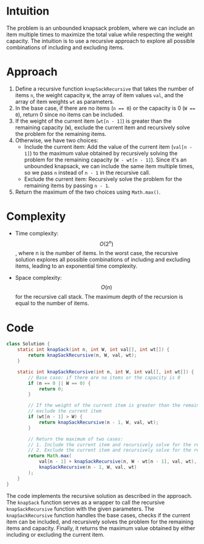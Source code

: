 # Intuition
The problem is an unbounded knapsack problem, where we can include an item multiple times to maximize the total value while respecting the weight capacity. The intuition is to use a recursive approach to explore all possible combinations of including and excluding items.

# Approach
1. Define a recursive function `knapSackRecursive` that takes the number of items `n`, the weight capacity `W`, the array of item values `val`, and the array of item weights `wt` as parameters.
2. In the base case, if there are no items (`n == 0`) or the capacity is 0 (`W == 0`), return 0 since no items can be included.
3. If the weight of the current item (`wt[n - 1]`) is greater than the remaining capacity (`W`), exclude the current item and recursively solve the problem for the remaining items.
4. Otherwise, we have two choices:
   - Include the current item: Add the value of the current item (`val[n - 1]`) to the maximum value obtained by recursively solving the problem for the remaining capacity (`W - wt[n - 1]`). Since it's an unbounded knapsack, we can include the same item multiple times, so we pass `n` instead of `n - 1` in the recursive call.
   - Exclude the current item: Recursively solve the problem for the remaining items by passing `n - 1`.
5. Return the maximum of the two choices using `Math.max()`.

# Complexity
- Time complexity:
$$O(2^n)$$, where n is the number of items. In the worst case, the recursive solution explores all possible combinations of including and excluding items, leading to an exponential time complexity.

- Space complexity:
$$O(n)$$ for the recursive call stack. The maximum depth of the recursion is equal to the number of items.

# Code
```java
class Solution {
    static int knapSack(int n, int W, int val[], int wt[]) {
        return knapSackRecursive(n, W, val, wt);
    }

    static int knapSackRecursive(int n, int W, int val[], int wt[]) {
        // Base case: if there are no items or the capacity is 0
        if (n == 0 || W == 0) {
            return 0;
        }

        // If the weight of the current item is greater than the remaining capacity,
        // exclude the current item
        if (wt[n - 1] > W) {
            return knapSackRecursive(n - 1, W, val, wt);
        }

        // Return the maximum of two cases:
        // 1. Include the current item and recursively solve for the remaining items and capacity
        // 2. Exclude the current item and recursively solve for the remaining items
        return Math.max(
            val[n - 1] + knapSackRecursive(n, W - wt[n - 1], val, wt),
            knapSackRecursive(n - 1, W, val, wt)
        );
    }
}
```

The code implements the recursive solution as described in the approach. The `knapSack` function serves as a wrapper to call the recursive `knapSackRecursive` function with the given parameters. The `knapSackRecursive` function handles the base cases, checks if the current item can be included, and recursively solves the problem for the remaining items and capacity. Finally, it returns the maximum value obtained by either including or excluding the current item.
